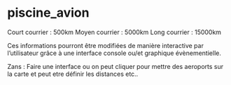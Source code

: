 # piscine_avion
Court courrier : 500km
Moyen courrier : 5000km
Long courrier : 15000km


Ces informations pourront être modifiées de manière interactive par l’utilisateur grâce à une interface
console ou/et graphique évènementielle.

Zans : Faire une interface ou on peut cliquer pour mettre des aeroports sur la carte et peut etre définir les distances etc..
